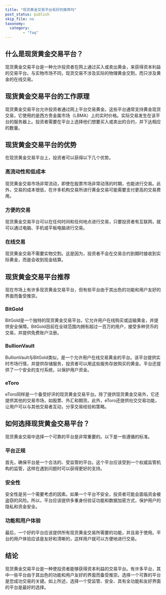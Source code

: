 ```yaml
---
title: "现货黄金交易平台有好的推荐吗"
post_status: publish
skip_file: no
taxonomy:
  category:
        - "faq"
---
```


## 什么是现货黄金交易平台？

现货黄金交易平台是一种允许投资者在网上通过买入或卖出黄金，来获得资本利益的交易平台。与实物市场不同，现货交易不涉及实际的物理黄金交割，而只涉及黄金的在线交易。

## 现货黄金交易平台的工作原理

现货黄金交易平台允许投资者通过网上平台交易黄金。这些平台通常支持黄金现货交易，它使用的是西方贵金属市场（LBMA）上的实时价格。实际交易发生在该平台的服务器上。投资者需要在平台上选择他们想要买入或卖出的合约，并下达相应的数量。

## 现货黄金交易平台的优势

在现货黄金交易平台上，投资者可以获得以下几个优势。

### 高流动性和低成本

现货黄金交易市场非常流动，即使在股票市场非常动荡的时期，也能进行交易。此外，交易的成本很低，在许多机构交易所进行黄金交易可能需要支付更高的交易费用。

### 方便的交易

现货黄金交易平台可以在任何时间和任何地点进行交易，只要投资者有互联网，就可以通过电脑、手机或平板电脑进行交易。

### 在线交易

现货黄金交易不需要实物交割。这是因为，投资者不会在交易合约到期时接收到实际黄金，而是会收到现金结算。

## 现货黄金交易平台推荐

现在市场上有许多现货黄金交易平台，但有些平台由于其出色的功能和用户友好的界面而备受推崇。

### BitGold

BitGold是一个独特的现货黄金交易平台。它允许用户在线购买或运输黄金，并提供安全保障。BitGold目前在全球范围内拥有超过一百万的用户，接受多种货币的交易，并提供免费账户注册。

### BullionVault

BullionVault与BitGold类似，是一个允许用户在线交易黄金的平台。该平台提供实时市场行情，并提供存储服务，投资者可以用这些服务存放购买的黄金。平台还提供了一个安全的支付系统，以保护用户资金。

### eToro

eToro同样是一个备受好评的现货黄金交易平台。除了提供现货黄金交易外，它还提供其他的交易市场，如股票、外汇和期货。此外，eToro还提供社交交易功能，让用户可以与其他交易者互动，分享交易经验和策略。

## 如何选择现货黄金交易平台？

现货黄金交易中选择一个可靠的平台是非常重要的。以下是一些遵循的标准。

### 平台正规

首先，确保平台是一个合法的、受监管的平台。这个平台应该受到一个权威监管机构的监管，这样在遇到问题时可以获得更好的支持。

### 安全性

安全性是另一个需要考虑的因素。如果一个平台不安全，投资者可能会面临资金被盗窃的风险。所以，平台应该提供多重身份验证功能和数据加密方式，保护用户的隐私和资金安全。

### 功能和用户体验

最后，一个好的平台应该提供所有现货黄金交易所需要的功能，并且易于使用。平台的用户体验应该是友好和清晰的，这样用户就可以方便地进行交易。

## 结论

现货黄金交易平台是一种使投资者能够获得资本利益的交易平台。有许多平台，其中一些平台由于其出色的功能和用户友好的界面而备受推崇。选择一个可靠的平台是您成功交易的关键。如上所述，选择一个受监管、安全、具有全功能和友好界面的平台是最好的选择。

